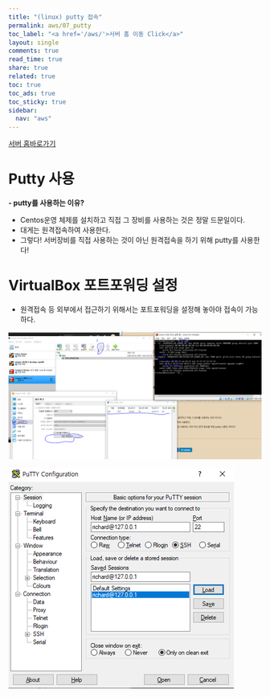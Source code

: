 ```yaml
---
title: "(linux) putty 접속"
permalink: aws/07_putty
toc_label: "<a href='/aws/'>서버 홈 이동 Click</a>"
layout: single
comments: true
read_time: true
share: true
related: true
toc: true
toc_ads: true
toc_sticky: true
sidebar:
  nav: "aws"
---
```

[서버 홈바로가기](../aws)

# Putty 사용
**- putty를 사용하는 이유?**
- Centos운영 체제를 설치하고 직접 그 장비를 사용하는 것은 정말 드문일이다.
- 대게는 원격접속하여 사용한다. 
- 그렇다! 서버장비를 직접 사용하는 것이 아닌 원격접속을 하기 위해 putty를 사용한다!

# VirtualBox 포트포워딩 설정
- 원격접속 등 외부에서 접근하기 위해서는 포트포워딩을 설정해 놓아야 접속이 가능하다.

![1. VirtualBox 포트포워딩 설정, 이름과 호스트 포트는 아무거나 써도 상관 없다. ](/assets/img/common/2020-05-24-16-20-59.png)

![2. Putty에서 연결하기](/assets/img/common/2020-05-24-16-28-18.png)